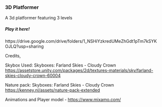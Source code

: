 <h3>3D Platformer</h3>

A 3d platformer featuring 3 levels

<h5>Play it here!</h5>
https://drive.google.com/drive/folders/1_NSHiYzkredUMeZhGdt1pTm7kSYKOJLQ?usp=sharing

Credits,

  Skybox Used: Skyboxes: Farland Skies - Cloudy Crown
  https://assetstore.unity.com/packages/2d/textures-materials/sky/farland-skies-cloudy-crown-60004

  Nature pack: Skyboxes: Farland Skies - Cloudy Crown
  https://kenney.nl/assets/nature-pack-extended
  
  Animations and Player model - https://www.mixamo.com/
